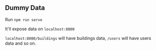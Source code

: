 ## Dummy Data

Run `npm run serve` 

It'll expose data on `localhost:8000`

`localhost:8000/buildings` will have buildings data, `/users` will have users data and so on.